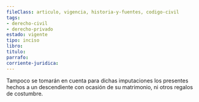 ```yaml
---
fileClass: articulo, vigencia, historia-y-fuentes, codigo-civil
tags:
- derecho-civil
- derecho-privado
estado: vigente
tipo: inciso
libro:
titulo:
parrafo:
corriente-juridica:
---
```

Tampoco se tomarán en cuenta para dichas imputaciones los presentes hechos a un descendiente con ocasión de su matrimonio, ni otros regalos de costumbre.